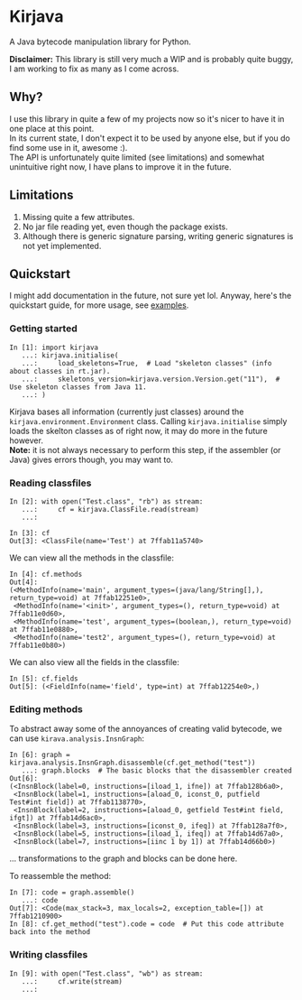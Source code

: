 # Kirjava
A Java bytecode manipulation library for Python.  

**Disclaimer:** This library is still very much a WIP and is probably quite buggy, I am working to fix as many as I come across.

## Why?
I use this library in quite a few of my projects now so it's nicer to have it in one place at this point.  
In its current state, I don't expect it to be used by anyone else, but if you do find some use in it, awesome :).  
The API is unfortunately quite limited (see limitations) and somewhat unintuitive right now, I have plans to improve it in the future.  

## Limitations
1. Missing quite a few attributes.
2. No jar file reading yet, even though the package exists.
3. Although there is generic signature parsing, writing generic signatures is not yet implemented.

## Quickstart
I might add documentation in the future, not sure yet lol. Anyway, here's the quickstart guide, for more usage, see [examples](examples/).

### Getting started
```python3
In [1]: import kirjava
   ...: kirjava.initialise(
   ...:     load_skeletons=True,  # Load "skeleton classes" (info about classes in rt.jar).
   ...:     skeletons_version=kirjava.version.Version.get("11"),  # Use skeleton classes from Java 11.
   ...: )
```
Kirjava bases all information (currently just classes) around the `kirjava.environment.Environment` class. Calling `kirjava.initialise` simply loads the skelton
classes as of right now, it may do more in the future however.  
**Note:** it is not always necessary to perform this step, if the assembler (or Java) gives errors though, you may want to.

### Reading classfiles
```python3
In [2]: with open("Test.class", "rb") as stream:
   ...:     cf = kirjava.ClassFile.read(stream)
   ...: 

In [3]: cf
Out[3]: <ClassFile(name='Test') at 7ffab11a5740>
```

We can view all the methods in the classfile:
```python3
In [4]: cf.methods
Out[4]: 
(<MethodInfo(name='main', argument_types=(java/lang/String[],), return_type=void) at 7ffab12251e0>,
 <MethodInfo(name='<init>', argument_types=(), return_type=void) at 7ffab11e0d60>,
 <MethodInfo(name='test', argument_types=(boolean,), return_type=void) at 7ffab11e0880>,
 <MethodInfo(name='test2', argument_types=(), return_type=void) at 7ffab11e0b80>)
```

We can also view all the fields in the classfile:
```python3
In [5]: cf.fields
Out[5]: (<FieldInfo(name='field', type=int) at 7ffab12254e0>,)
```

### Editing methods  
To abstract away some of the annoyances of creating valid bytecode, we can use `kirava.analysis.InsnGraph`:
```python3
In [6]: graph = kirjava.analysis.InsnGraph.disassemble(cf.get_method("test"))
   ...: graph.blocks  # The basic blocks that the disassembler created
Out[6]: 
(<InsnBlock(label=0, instructions=[iload_1, ifne]) at 7ffab128b6a0>,
 <InsnBlock(label=1, instructions=[aload_0, iconst_0, putfield Test#int field]) at 7ffab1138770>,
 <InsnBlock(label=2, instructions=[aload_0, getfield Test#int field, ifgt]) at 7ffab14d6ac0>,
 <InsnBlock(label=3, instructions=[iconst_0, ifeq]) at 7ffab128a7f0>,
 <InsnBlock(label=5, instructions=[iload_1, ifeq]) at 7ffab14d67a0>,
 <InsnBlock(label=7, instructions=[iinc 1 by 1]) at 7ffab14d66b0>)
```

... transformations to the graph and blocks can be done here.

To reassemble the method:
```python3
In [7]: code = graph.assemble()
   ...: code
Out[7]: <Code(max_stack=3, max_locals=2, exception_table=[]) at 7ffab1210900>
In [8]: cf.get_method("test").code = code  # Put this code attribute back into the method
```

### Writing classfiles
```python3
In [9]: with open("Test.class", "wb") as stream:
   ...:     cf.write(stream)
   ...: 
```
